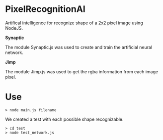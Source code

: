 # PixelRecognitionAI

Artifical intelligence for recognize shape of a 2x2 pixel image using NodeJS.

**Synaptic**

The module Synaptic.js was used to create and train the artificial neural network.

**Jimp**

The module Jimp.js was used to get the rgba information from each image pixel.

# Use

```
> node main.js filename
```

We created a test with each possible shape recognizable.

```
> cd test
> node test_network.js
```
